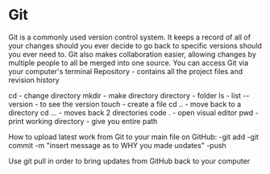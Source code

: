 # Git
Git is a commonly used version control system. It keeps a record of all of your changes should you ever decide to go back to specific versions should you ever need to. Git also makes collaboration easier, allowing changes by multiple people to all be merged into one source. 
You can access Git via your computer's terminal
Repository - contains all the project files and revision history

cd - change directory
mkdir - make directory
directory - folder 
ls - list
 -- version - to see the version
touch - create a file
cd .. - move back to a directory
cd … - moves back 2 directories
code . - open visual editor
pwd - print working directory - give you entire path


How to upload latest work from Git to your main file on GitHub:
-git add
-git commit -m "insert message as to WHY you made uodates"
-push

Use git pull in order to bring updates from GitHub back to your computer